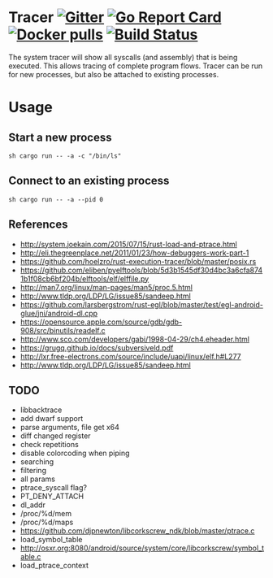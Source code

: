 # Tracer [![Gitter](https://badges.gitter.im/Join%20Chat.svg)](https://gitter.im/dutchcoders/tracer?utm_source=badge&utm_medium=badge&utm_campaign=&utm_campaign=pr-badge&utm_content=badge) [![Go Report Card](https://goreportcard.com/badge/dutchcoders/tracer)](https://goreportcard.com/report/dutchcoders/tracer) [![Docker pulls](https://img.shields.io/docker/pulls/tracer/tracer.svg)](https://hub.docker.com/r/tracer/tracer/) [![Build Status](https://travis-ci.org/dutchcoders/tracer.svg?branch=master)](https://travis-ci.org/dutchcoders/tracer)

The system tracer will show all syscalls (and assembly) that is being executed. This allows tracing of complete program flows. Tracer can be run for new processes, but also be attached to existing processes.

# Usage

## Start a new process

`sh
cargo run -- -a -c "/bin/ls"
`

## Connect to an existing process

`sh
cargo run -- -a --pid 0
`

## References

* http://system.joekain.com/2015/07/15/rust-load-and-ptrace.html
* http://eli.thegreenplace.net/2011/01/23/how-debuggers-work-part-1
* https://github.com/hoelzro/rust-execution-tracer/blob/master/posix.rs
* https://github.com/eliben/pyelftools/blob/5d3b1545df30d4bc3a6cfa8741b1f08cb6bf204b/elftools/elf/elffile.py
* http://man7.org/linux/man-pages/man5/proc.5.html
* http://www.tldp.org/LDP/LG/issue85/sandeep.html
* https://github.com/larsbergstrom/rust-egl/blob/master/test/egl-android-glue/jni/android-dl.cpp
* https://opensource.apple.com/source/gdb/gdb-908/src/binutils/readelf.c
* http://www.sco.com/developers/gabi/1998-04-29/ch4.eheader.html
* https://grugq.github.io/docs/subversiveld.pdf
* http://lxr.free-electrons.com/source/include/uapi/linux/elf.h#L277
* http://www.tldp.org/LDP/LG/issue85/sandeep.html

## TODO

* libbacktrace
* add dwarf support
* parse arguments, file get x64
* diff changed register
* check repetitions
* disable colorcoding when piping
* searching
* filtering
* all params
* ptrace_syscall flag?
* PT_DENY_ATTACH
* dl_addr
* /proc/%d/mem
* /proc/%d/maps
* https://github.com/djpnewton/libcorkscrew_ndk/blob/master/ptrace.c
* load_symbol_table
* http://osxr.org:8080/android/source/system/core/libcorkscrew/symbol_table.c
* load_ptrace_context
